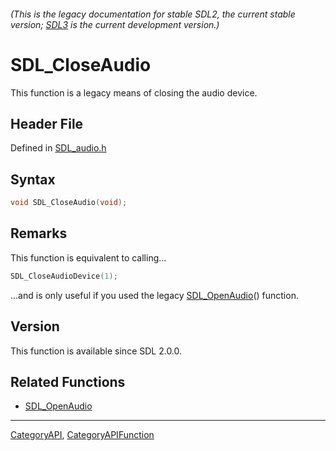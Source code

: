 ###### (This is the legacy documentation for stable SDL2, the current stable version; [SDL3](https://wiki.libsdl.org/SDL3/) is the current development version.)
# SDL_CloseAudio

This function is a legacy means of closing the audio device.

## Header File

Defined in [SDL_audio.h](https://github.com/libsdl-org/SDL/blob/SDL2/include/SDL_audio.h)

## Syntax

```c
void SDL_CloseAudio(void);

```

## Remarks

This function is equivalent to calling...

```c
SDL_CloseAudioDevice(1);
```

...and is only useful if you used the legacy
[SDL_OpenAudio](SDL_OpenAudio)() function.

## Version

This function is available since SDL 2.0.0.

## Related Functions

* [SDL_OpenAudio](SDL_OpenAudio)

----
[CategoryAPI](CategoryAPI), [CategoryAPIFunction](CategoryAPIFunction)


